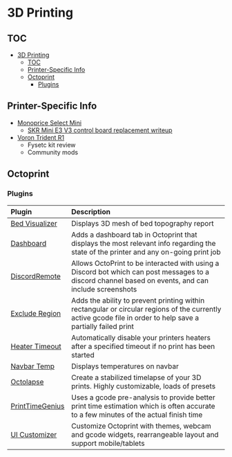 # 3D Printing

## TOC

- [3D Printing](#3d-printing)
  - [TOC](#toc)
  - [Printer-Specific Info](#printer-specific-info)
  - [Octoprint](#octoprint)
    - [Plugins](#plugins)

## Printer-Specific Info

* [Monoprice Select Mini](./Monoprice_Select_Mini/readme.md)
  * [SKR Mini E3 V3 control board replacement writeup](Monoprice_Select_Mini/skr_mini_e3_v3.md)
* [Voron Trident R1](Voron_Trident_R1/readme.md)
  * Fysetc kit review
  * Community mods

## Octoprint

### Plugins

| Plugin | Description |
| :--- | :--- |
| [Bed Visualizer]  | Displays 3D mesh of bed topography report   |
| [Dashboard]       | Adds a dashboard tab in Octoprint that displays the most relevant info regarding the state of the printer and any on-going print job |
| [DiscordRemote]   | Allows OctoPrint to be interacted with using a Discord bot which can post messages to a discord channel based on events, and can include screenshots |
| [Exclude Region]  | Adds the ability to prevent printing within rectangular or circular regions of the currently active gcode file in order to help save a partially failed print |
| [Heater Timeout]  | Automatically disable your printers heaters after a specified timeout if no print has been started |
| [Navbar Temp]     | Displays temperatures on navbar |
| [Octolapse]       | Create a stabilized timelapse of your 3D prints. Highly customizable, loads of presets |
| [PrintTimeGenius] | Uses a gcode pre-analysis to provide better print time estimation which is often accurate to a few minutes of the actual finish time |
| [UI Customizer]   | Customize Octoprint with themes, webcam and gcode widgets, rearrangeable layout and support mobile/tablets |

[Bed Visualizer]: https://plugins.octoprint.org/plugins/bedlevelvisualizer/
[Dashboard]: https://plugins.octoprint.org/plugins/dashboard/
[DiscordRemote]: https://plugins.octoprint.org/plugins/discordremote/
[Exclude Region]: https://plugins.octoprint.org/plugins/excluderegion/
[Heater Timeout]: https://plugins.octoprint.org/plugins/HeaterTimeout/
[Navbar Temp]: https://plugins.octoprint.org/plugins/navbartemp/
[Octolapse]: https://plugins.octoprint.org/plugins/octolapse/
[PrintTimeGenius]: https://plugins.octoprint.org/plugins/PrintTimeGenius/
[UI Customizer]: https://plugins.octoprint.org/plugins/uicustomizer/
